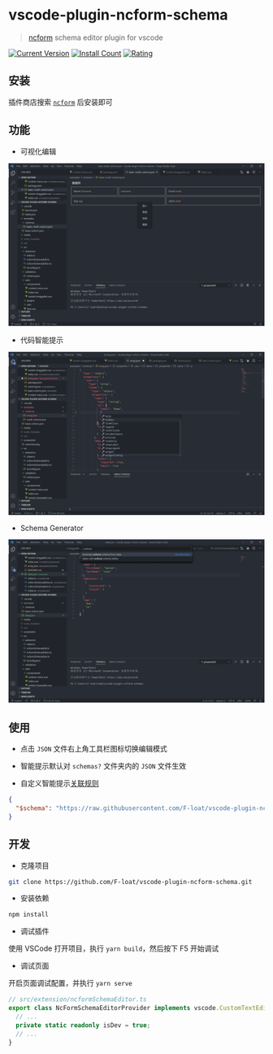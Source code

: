 # vscode-plugin-ncform-schema

> [ncform](https://github.com/ncform/ncform) schema editor plugin for vscode

[![Current Version](https://vsmarketplacebadge.apphb.com/version-short/F-loat.vscode-plugin-ncform-schema.svg)](https://marketplace.visualstudio.com/items?itemName=F-loat.vscode-plugin-ncform-schema)
[![Install Count](https://vsmarketplacebadge.apphb.com/installs-short/F-loat.vscode-plugin-ncform-schema.svg)](https://marketplace.visualstudio.com/items?itemName=F-loat.vscode-plugin-ncform-schema)
[![Rating](https://vsmarketplacebadge.apphb.com/rating-short/F-loat.vscode-plugin-ncform-schema.svg)](https://marketplace.visualstudio.com/items?itemName=F-loat.vscode-plugin-ncform-schema)

## 安装

插件商店搜索 [`ncform`](https://marketplace.visualstudio.com/items?itemName=F-loat.vscode-plugin-ncform-schema) 后安装即可

## 功能

* 可视化编辑

![overview](screenshot/overview.png)

* 代码智能提示

![validation](screenshot/validation.png)

* Schema Generator

![generate](screenshot/generate.png)

## 使用

* 点击 `JSON` 文件右上角工具栏图标切换编辑模式

* 智能提示默认对 `schemas?` 文件夹内的 `JSON` 文件生效

* 自定义智能提示[关联规则](https://code.visualstudio.com/Docs/languages/json#_json-schemas-and-settings)

``` json
{
  "$schema": "https://raw.githubusercontent.com/F-loat/vscode-plugin-ncform-schema/master/src/validation/schema.json"
}
```

## 开发

* 克隆项目

``` sh
git clone https://github.com/F-loat/vscode-plugin-ncform-schema.git
```

* 安装依赖

``` sh
npm install
```

* 调试插件

使用 VSCode 打开项目，执行 `yarn build`，然后按下 F5 开始调试

* 调试页面

开启页面调试配置，并执行 `yarn serve`

``` ts
// src/extension/ncformSchemaEditor.ts
export class NcFormSchemaEditorProvider implements vscode.CustomTextEditorProvider {
  // ...
  private static readonly isDev = true;
  // ...
}
```
